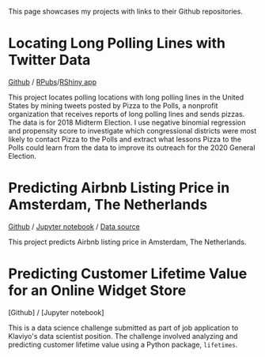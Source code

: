 This page showcases my projects with links to their Github repositories. 

# Locating Long Polling Lines with Twitter Data

[Github](https://github.com/amikami102/pizza_to_the_polls) / [RPubs](https://rpubs.com/afmikami/pizza_to_the_polls)/[RShiny app](https://asakomikami.shinyapps.io/pizza_to_the_polls/)

This project locates polling locations with long polling lines in the United States by mining tweets posted by Pizza to the Polls, a nonprofit organization that receives reports of long polling lines and sends pizzas. The data is for 2018 Midterm Election. I use negative binomial regression and propensity score to investigate which congressional districts were most likely to contact Pizza to the Polls and extract what lessons Pizza to the Polls could learn from the data to improve its outreach for the 2020 General Election. 

# Predicting Airbnb Listing Price in Amsterdam, The Netherlands

[Github](https://github.com/amikami102/predict_Airbnb_price) / [Jupyter notebook](https://github.com/amikami102/predict_Airbnb_price/blob/master/Airbnb_listings_predict_price.ipynb) / [Data source](http://insideairbnb.com/get-the-data.html) 

This project predicts Airbnb listing price in Amsterdam, The Netherlands. 

# Predicting Customer Lifetime Value for an Online Widget Store

[Github] / [Jupyter notebook]

This is a data science challenge submitted as part of job application to Klaviyo's data scientist position. The challenge involved analyzing and predicting customer lifetime value using a Python package, `lifetimes`. 





